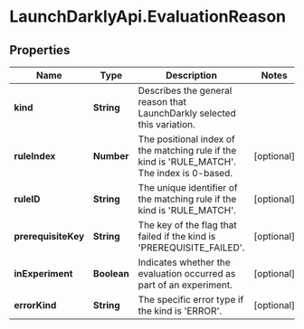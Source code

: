 # LaunchDarklyApi.EvaluationReason

## Properties

Name | Type | Description | Notes
------------ | ------------- | ------------- | -------------
**kind** | **String** | Describes the general reason that LaunchDarkly selected this variation. | 
**ruleIndex** | **Number** | The positional index of the matching rule if the kind is &#39;RULE_MATCH&#39;. The index is 0-based. | [optional] 
**ruleID** | **String** | The unique identifier of the matching rule if the kind is &#39;RULE_MATCH&#39;. | [optional] 
**prerequisiteKey** | **String** | The key of the flag that failed if the kind is &#39;PREREQUISITE_FAILED&#39;. | [optional] 
**inExperiment** | **Boolean** | Indicates whether the evaluation occurred as part of an experiment. | [optional] 
**errorKind** | **String** | The specific error type if the kind is &#39;ERROR&#39;. | [optional] 


